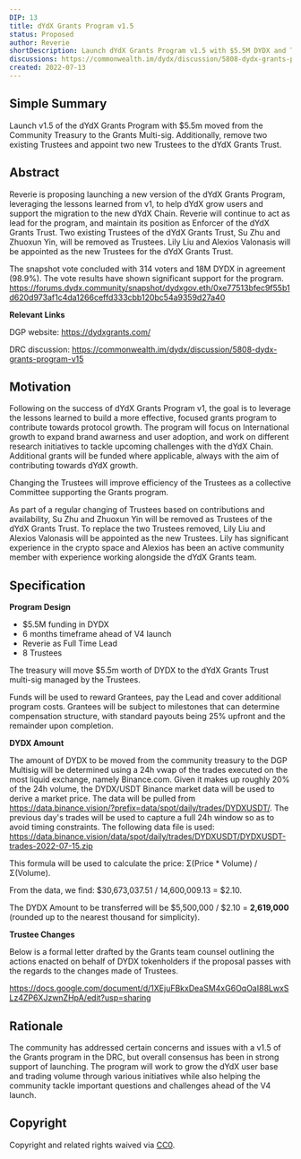 ```yaml
---
DIP: 13
title: dYdX Grants Program v1.5
status: Proposed
author: Reverie
shortDescription: Launch dYdX Grants Program v1.5 with $5.5M DYDX and Two new Trusteees
discussions: https://commonwealth.im/dydx/discussion/5808-dydx-grants-program-v15
created: 2022-07-13
---
```


## Simple Summary

Launch v1.5 of the dYdX Grants Program with $5.5m moved from the Community Treasury to the Grants Multi-sig. Additionally, remove two existing Trustees and appoint two new Trustees to the dYdX Grants Trust.

## Abstract

Reverie is proposing launching a new version of the dYdX Grants Program, leveraging the lessons learned from v1, to help dYdX grow users and support the migration to the new dYdX Chain.
Reverie will continue to act as lead for the program, and maintain its position as Enforcer of the dYdX Grants Trust.
Two existing Trustees of the dYdX Grants Trust, Su Zhu and Zhuoxun Yin, will be removed as Trustees.
Lily Liu and Alexios Valonasis will be appointed as the new Trustees for the dYdX Grants Trust.

The snapshot vote concluded with 314 voters and 18M DYDX in agreement (98.9%). The vote results have shown significant support for the program.
https://forums.dydx.community/snapshot/dydxgov.eth/0xe77513bfec9f55b1d620d973af1c4da1266ceffd333cbb120bc54a9359d27a40

**Relevant Links**

DGP website: https://dydxgrants.com/

DRC discussion: https://commonwealth.im/dydx/discussion/5808-dydx-grants-program-v15

## Motivation

Following on the success of dYdX Grants Program v1, the goal is to leverage the lessons learned to build a more effective, focused grants program to contribute towards protocol growth.
The program will focus on International growth to expand brand awarness and user adoption, and work on different research initiatives to tackle upcoming challenges with the dYdX Chain.
Additional grants will be funded where applicable, always with the aim of contributing towards dYdX growth.

Changing the Trustees will improve efficiency of the Trustees as a collective Committee supporting the Grants program.

As part of a regular changing of Trustees based on contributions and availability, Su Zhu and Zhuoxun Yin will be removed as Trustees of the dYdX Grants Trust.
To replace the two Trustees removed, Lily Liu and Alexios Valonasis will be appointed as the new Trustees. Lily has significant experience in the crypto space and Alexios has been an active community member with experience working alongside the dYdX Grants team.

## Specification

**Program Design**

* $5.5M funding in DYDX
* 6 months timeframe ahead of V4 launch
* Reverie as Full Time Lead
* 8 Trustees

The treasury will move $5.5m worth of DYDX to the dYdX Grants Trust multi-sig managed by the Trustees.

Funds will be used to reward Grantees, pay the Lead and cover additional program costs. Grantees will be subject to milestones that can determine compensation structure, with standard payouts being 25% upfront and the remainder upon completion.

**DYDX Amount**

The amount of DYDX to be moved from the community treasury to the DGP Multisig will be determined using a 24h vwap of the trades executed on the most liquid exchange, namely Binance.com. Given it makes up roughly 20% of the 24h volume, the DYDX/USDT Binance market data will be used to derive a market price. The data will be pulled from https://data.binance.vision/?prefix=data/spot/daily/trades/DYDXUSDT/. The previous day's trades will be used to capture a full 24h window so as to avoid timing constraints. The following data file is used: https://data.binance.vision/data/spot/daily/trades/DYDXUSDT/DYDXUSDT-trades-2022-07-15.zip

This formula will be used to calculate the price: Σ(Price * Volume) / Σ(Volume).

From the data, we find: $30,673,037.51 / 14,600,009.13 = $2.10.

The DYDX Amount to be transferred will be $5,500,000 / $2.10 = **2,619,000** (rounded up to the nearest thousand for simplicity).

**Trustee Changes**

Below is a formal letter drafted by the Grants team counsel outlining the actions enacted on behalf of DYDX tokenholders if the proposal passes with the regards to the changes made of Trustees.

https://docs.google.com/document/d/1XEjuFBkxDeaSM4xG6OqOaI88LwxSLz4ZP6XJzwnZHpA/edit?usp=sharing

## Rationale

The community has addressed certain concerns and issues with a v1.5 of the Grants program in the DRC, but overall consensus has been in strong support of launching. The program will work to grow the dYdX user base and trading volume through various initiatives while also helping the community tackle important questions and challenges ahead of the V4 launch.


## Copyright

Copyright and related rights waived via [CC0](https://creativecommons.org/publicdomain/zero/1.0/).
